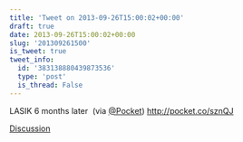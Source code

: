 ```yaml
---
title: 'Tweet on 2013-09-26T15:00:02+00:00'
draft: true
date: 2013-09-26T15:00:02+00:00
slug: '201309261500'
is_tweet: true
tweet_info:
  id: '383138880439873536'
  type: 'post'
  is_thread: False
---
```




LASIK 6 months later  (via [@Pocket](https://x.com/Pocket)) <http://pocket.co/sznQJ>

[Discussion](https://x.com/sytelus/status/383138880439873536)
